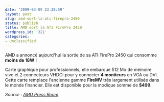 ```yaml
---
date: '2009-03-09 23:38:59'
layout: post
slug: amd-sort-la-ati-firepro-2450
status: publish
title: AMD sort la ATI FirePro 2450
wordpress_id: '321'
categories:
- Unclassified
---
```


AMD a annoncé aujourd'hui la sortie de sa ATI FirePro 2450 qui consomme **moins de 18W** !




Carte graphique pour professionnels, elle embarque 512 Mo de mémoire vive et 2 connecteurs VHDCI pour y connecter **4 moniteurs** en VGA ou DVI. Cette carte remplace l'ancienne gamme **FireMV** très largement utilisée dans le monde financier. Elle est disponible pour la modique somme de **$499**.







_Source : [AMD Press Room](http://www.amd.com/us-en/Corporate/VirtualPressRoom/0,,51_104_543~130462,00.html)_



